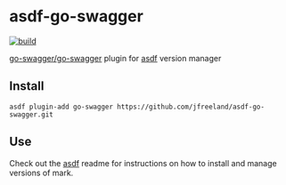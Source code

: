 # asdf-go-swagger

[![build](https://github.com/jfreeland/asdf-go-swagger/workflows/build/badge.svg)](https://github.com/jfreeland/asdf-go-swagger/actions?query=workflow%3A%22build%22)

[go-swagger/go-swagger](https://github.com/go-swagger/go-swagger) plugin for [asdf](https://github.com/asdf-vm/asdf) version manager

## Install

```
asdf plugin-add go-swagger https://github.com/jfreeland/asdf-go-swagger.git
```

## Use

Check out the [asdf](https://github.com/asdf-vm/asdf) readme for instructions on how to install and manage versions of mark.
